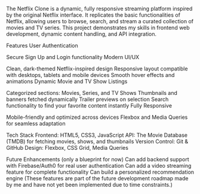 The Netflix Clone is a dynamic, fully responsive streaming platform inspired by the original Netflix interface. It replicates the basic functionalities of Netflix, allowing users to browse, search, and stream a curated collection of movies and TV series. This project demonstrates my skills in frontend web development, dynamic content handling, and API integration.

Features
User Authentication

Secure Sign Up and Login functionality
Modern UI/UX

Clean, dark-themed Netflix-inspired design
Responsive layout compatible with desktops, tablets and mobile devices
Smooth hover effects and animations
Dynamic Movie and TV Show Listings

Categorized sections: Movies, Series, and TV Shows
Thumbnails and banners fetched dynamically
Trailer previews on selection
Search functionality to find your favorite content instantly
Fully Responsive

Mobile-friendly and optimized across devices
Flexbox and Media Queries for seamless adaptation

Tech Stack
Frontend: HTML5, CSS3, JavaScript
API: The Movie Database (TMDB) for fetching movies, shows, and thumbnails
Version Control: Git & GitHub
Design: Flexbox, CSS Grid, Media Queries

Future Enhancements (only a blueprint for now)
Can add backend support with Firebase/Auth0 for real user authentication
Can add a video streaming feature for complete functionality
Can build a personalized recommendation engine
(These features are part of the future development roadmap made by me and have not yet been implemented due to time constraints.)
